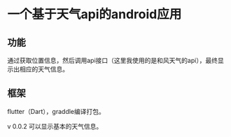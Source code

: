 # 一个基于天气api的android应用

## 功能
通过获取位置信息，然后调用api接口（这里我使用的是和风天气的api），最终显示出相应的天气信息。

## 框架
flutter（Dart），graddle编译打包。

v 0.0.2 可以显示基本的天气信息。